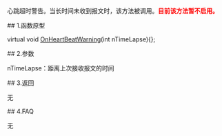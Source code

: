 <p>心跳超时警告。当长时间未收到报文时，该方法被调用。<font color="red"><b>目前该方法暂不启用。</b></font></p>
<span class="anchor" id="2eeb7f8d-9769-41a5-ad77-5620533d0a5f"></span>
## 1.函数原型
<p>virtual void <a href="../../../JYJK/CTHOSTFTDCTRADERAPI/ONHEARTBEATWARNING/">OnHeartBeatWarning</a>(int nTimeLapse){};</p>
<span class="anchor" id="1c0b0ac3-70c5-49f1-b9d6-191f5b619b8c"></span>
## 2.参数
<p>nTimeLapse：距离上次接收报文的时间</p>
<span class="anchor" id="278068d2-ec71-420a-8c36-571f630184be"></span>
## 3.返回
<p>无</p>
<span class="anchor" id="cf167e08-7109-452b-b8e8-0ada8b6dfc1b"></span>
## 4.FAQ
<p>无</p>
